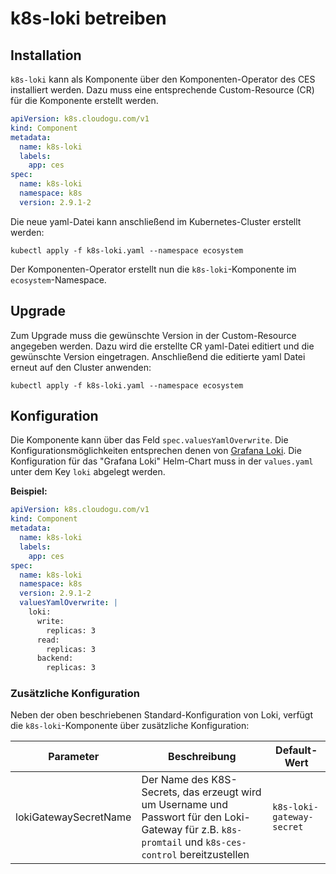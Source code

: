 # k8s-loki betreiben

## Installation

`k8s-loki` kann als Komponente über den Komponenten-Operator des CES installiert werden.
Dazu muss eine entsprechende Custom-Resource (CR) für die Komponente erstellt werden.

```yaml
apiVersion: k8s.cloudogu.com/v1
kind: Component
metadata:
  name: k8s-loki
  labels:
    app: ces
spec:
  name: k8s-loki
  namespace: k8s
  version: 2.9.1-2
```

Die neue yaml-Datei kann anschließend im Kubernetes-Cluster erstellt werden:

```shell
kubectl apply -f k8s-loki.yaml --namespace ecosystem
```

Der Komponenten-Operator erstellt nun die `k8s-loki`-Komponente im `ecosystem`-Namespace.

## Upgrade

Zum Upgrade muss die gewünschte Version in der Custom-Resource angegeben werden.
Dazu wird die erstellte CR yaml-Datei editiert und die gewünschte Version eingetragen.
Anschließend die editierte yaml Datei erneut auf den Cluster anwenden:

```shell
kubectl apply -f k8s-loki.yaml --namespace ecosystem
```

## Konfiguration

Die Komponente kann über das Feld `spec.valuesYamlOverwrite`. Die Konfigurationsmöglichkeiten entsprechen denen von
[Grafana Loki](https://grafana.com/docs/loki/latest/setup/install/helm/reference/).
Die Konfiguration für das "Grafana Loki" Helm-Chart muss in der `values.yaml` unter dem Key `loki` abgelegt werden.

**Beispiel:**
```yaml
apiVersion: k8s.cloudogu.com/v1
kind: Component
metadata:
  name: k8s-loki
  labels:
    app: ces
spec:
  name: k8s-loki
  namespace: k8s
  version: 2.9.1-2
  valuesYamlOverwrite: |
    loki:
      write:
        replicas: 3
      read:
        replicas: 3
      backend:
        replicas: 3
```

### Zusätzliche Konfiguration

Neben der oben beschriebenen Standard-Konfiguration von Loki, verfügt die `k8s-loki`-Komponente über zusätzliche
Konfiguration:

| Parameter             | Beschreibung                                                                                                                                            | Default-Wert              |
|-----------------------|---------------------------------------------------------------------------------------------------------------------------------------------------------|---------------------------|
| lokiGatewaySecretName | Der Name des K8S-Secrets, das erzeugt wird um Username und Passwort für den Loki-Gateway für  z.B. `k8s-promtail` und `k8s-ces-control` bereitzustellen | `k8s-loki-gateway-secret` |

